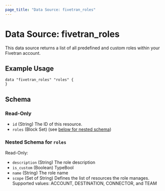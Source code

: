 ```yaml
---
page_title: "Data Source: fivetran_roles"
---
```


# Data Source: fivetran_roles

This data source returns a list of all predefined and custom roles within your Fivetran account.

## Example Usage

```hcl
data "fivetran_roles" "roles" {
}
```

<!-- schema generated by tfplugindocs -->
## Schema

### Read-Only

- `id` (String) The ID of this resource.
- `roles` (Block Set) (see [below for nested schema](#nestedblock--roles))

<a id="nestedblock--roles"></a>
### Nested Schema for `roles`

Read-Only:

- `description` (String) The role description
- `is_custom` (Boolean) TypeBool
- `name` (String) The role name
- `scope` (Set of String) Defines the list of resources the role manages. Supported values: ACCOUNT, DESTINATION, CONNECTOR, and TEAM